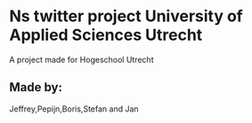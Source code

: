 # Ns twitter project University of Applied Sciences Utrecht
A project made for Hogeschool Utrecht
## Made by:
Jeffrey,Pepijn,Boris,Stefan and Jan